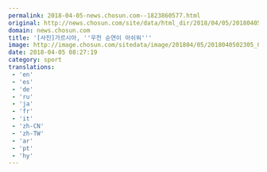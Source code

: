 ```yaml
---
permalink: 2018-04-05-news.chosun.com--1823860577.html
original: http://news.chosun.com/site/data/html_dir/2018/04/05/2018040502380.html
domain: news.chosun.com
title: '[사진]가르시아, ''우천 순연이 아쉬워'''
image: http://image.chosun.com/sitedata/image/201804/05/2018040502305_0.jpg
date: 2018-04-05 08:27:19
category: sport
translations: 
 - 'en'
 - 'es'
 - 'de'
 - 'ru'
 - 'ja'
 - 'fr'
 - 'it'
 - 'zh-CN'
 - 'zh-TW'
 - 'ar'
 - 'pt'
 - 'hy'
---
```


